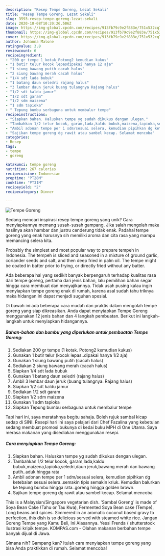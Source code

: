 ```yaml
---
description: "Resep Tempe Goreng, Lezat Sekali"
title: "Resep Tempe Goreng, Lezat Sekali"
slug: 3593-resep-tempe-goreng-lezat-sekali
date: 2020-10-08T10:20:26.506Z
image: https://img-global.cpcdn.com/recipes/913fb79c9e2f883e/751x532cq70/tempe-goreng-foto-resep-utama.jpg
thumbnail: https://img-global.cpcdn.com/recipes/913fb79c9e2f883e/751x532cq70/tempe-goreng-foto-resep-utama.jpg
cover: https://img-global.cpcdn.com/recipes/913fb79c9e2f883e/751x532cq70/tempe-goreng-foto-resep-utama.jpg
author: Johanna Malone
ratingvalue: 3.8
reviewcount: 6
recipeingredient:
- "200 gr tempe 1 kotak Potong2 kemudian kukus"
- "1 butir telur kocok lepasdipakai hanya 12 aja"
- "1 siung bawang putih cacah halus"
- "2 siung bawang merah cacah halus"
- "1/4 sdt lada bubuk"
- "1 batang daun seledri rajang halus"
- "3 lembar daun jeruk buang tulangnya Rajang halus"
- "1/2 sdt kaldu jamur"
- "1/2 sdt garam"
- "1/2 sdm maizena"
- "1 sdm tapioka"
- " Tepung bumbu serbaguna untuk membalur tempe"
recipeinstructions:
- "Siapkan bahan. Haluskan tempe yg sudah dikukus dengan ulegan."
- "Tambahkan 1/2 telur kocok, garam,lada,kaldu bubuk,maizena,tapioka,seledri,daun jeruk,bawang merah dan bawang putih..aduk hingga rata"
- "Ambil adonan tempe per 1 sdm/sesuai selera, kemudian pipihkan dg ketebalan sesuai selera..semakin tipis semakin kriuk. Kemudian balurkan ke tepung bumbu hingga rata..goreng hingga golden brown."
- "Sajikan tempe goreng dg rawit atau sambel kecap. Selamat mencoba"
categories:
- Resep
tags:
- tempe
- goreng

katakunci: tempe goreng 
nutrition: 267 calories
recipecuisine: Indonesian
preptime: "PT28M"
cooktime: "PT31M"
recipeyield: "2"
recipecategory: Dinner

---
```



![Tempe Goreng](https://img-global.cpcdn.com/recipes/913fb79c9e2f883e/751x532cq70/tempe-goreng-foto-resep-utama.jpg)

Sedang mencari inspirasi resep tempe goreng yang unik? Cara menyiapkannya memang susah-susah gampang. Jika salah mengolah maka hasilnya akan hambar dan justru cenderung tidak enak. Padahal tempe goreng yang enak harusnya sih memiliki aroma dan cita rasa yang mampu memancing selera kita.

Probably the simplest and most popular way to prepare tempeh in Indonesia. The tempeh is sliced and seasoned in a mixture of ground garlic, coriander seeds and salt, and then deep fried in palm oil. The tempe might be coated in batter prior to frying, or directly fried without any batter.

Ada beberapa hal yang sedikit banyak berpengaruh terhadap kualitas rasa dari tempe goreng, pertama dari jenis bahan, lalu pemilihan bahan segar hingga cara membuat dan menyajikannya. Tidak usah pusing kalau ingin menyiapkan tempe goreng enak di rumah, karena asal sudah tahu triknya maka hidangan ini dapat menjadi suguhan spesial.


Di bawah ini ada beberapa cara mudah dan praktis dalam mengolah tempe goreng yang siap dikreasikan. Anda dapat menyiapkan Tempe Goreng menggunakan 12 jenis bahan dan 4 langkah pembuatan. Berikut ini langkah-langkah untuk menyiapkan hidangannya.

<!--inarticleads1-->

##### Bahan-bahan dan bumbu yang diperlukan untuk pembuatan Tempe Goreng:

1. Sediakan 200 gr tempe (1 kotak. Potong2 kemudian kukus)
1. Gunakan 1 butir telur (kocok lepas..dipakai hanya 1/2 aja)
1. Gunakan 1 siung bawang putih (cacah halus)
1. Sediakan 2 siung bawang merah (cacah halus)
1. Siapkan 1/4 sdt lada bubuk
1. Gunakan 1 batang daun seledri (rajang halus)
1. Ambil 3 lembar daun jeruk (buang tulangnya. Rajang halus)
1. Siapkan 1/2 sdt kaldu jamur
1. Sediakan 1/2 sdt garam
1. Siapkan 1/2 sdm maizena
1. Gunakan 1 sdm tapioka
1. Siapkan  Tepung bumbu serbaguna untuk membalur tempe


Tapi hari ini, saya meratahnya begitu sahaja. Boleh rujuk sambal kicap sedap di SINI. Resepi hari ini saya pelajari dari Chef Fazalina yang kebetulan sedang membuat promosi bukunya di kedai buku MPH di One Utama. Saya merasa makanan yang disediakan menggunakan resepi. 

<!--inarticleads2-->

##### Cara menyiapkan Tempe Goreng:

1. Siapkan bahan. Haluskan tempe yg sudah dikukus dengan ulegan.
1. Tambahkan 1/2 telur kocok, garam,lada,kaldu bubuk,maizena,tapioka,seledri,daun jeruk,bawang merah dan bawang putih..aduk hingga rata
1. Ambil adonan tempe per 1 sdm/sesuai selera, kemudian pipihkan dg ketebalan sesuai selera..semakin tipis semakin kriuk. Kemudian balurkan ke tepung bumbu hingga rata..goreng hingga golden brown.
1. Sajikan tempe goreng dg rawit atau sambel kecap. Selamat mencoba


This is a Malaysian/Singapore vegetarian dish. &#39;Sambal Goreng&#39; is made of Soya Bean Cake (Tahu or Tau Kwa), Fermented Soya Bean cake (Tempe), Long beans and spices. Simmered in an aromatic coconut based gravy to perfection, this dish is so delicious served with steamed white rice. Jangan Goreng Tempe yang Kamu Beli, Ini Alasannya. Yessi Frenda / shutterstock Ilustrasi kripik tempe. KOMPAS.com - Olahan makanan berbahan tempe banyak dijual di Jawa. 

Gimana nih? Gampang kan? Itulah cara menyiapkan tempe goreng yang bisa Anda praktikkan di rumah. Selamat mencoba!
